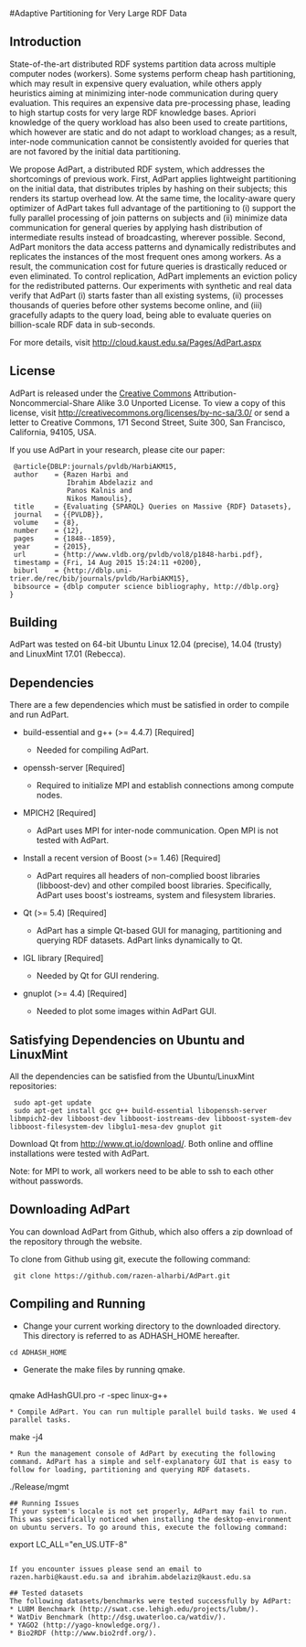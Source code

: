 #Adaptive Partitioning for Very Large RDF Data
## Introduction
State-of-the-art distributed RDF systems partition data across multiple computer nodes (workers). Some systems perform cheap hash partitioning, which may result in expensive query evaluation, while others apply heuristics aiming at minimizing inter-node communication during query evaluation. This requires an expensive data pre-processing phase, leading to high startup costs for very large RDF knowledge bases. Apriori knowledge of the query workload has also been used to create partitions, which however are static and do not adapt to workload changes; as a result, inter-node communication cannot be consistently avoided for queries that are not favored by the initial data partitioning.

We propose AdPart, a distributed RDF system, which addresses the shortcomings of previous work. First, AdPart applies lightweight partitioning on the initial data, that distributes triples by hashing on their subjects; this renders its startup overhead low. At the same time, the locality-aware query optimizer of AdPart takes full advantage of the partitioning to (i) support the fully parallel processing of join patterns on subjects and (ii) minimize data communication for general queries by applying hash distribution of intermediate results instead of broadcasting, wherever possible. Second, AdPart monitors the data access patterns and dynamically redistributes and replicates the instances of the most frequent ones among workers. As a result, the communication cost for future queries is drastically reduced or even eliminated. To control replication, AdPart implements an eviction policy for the redistributed patterns. Our experiments with synthetic and real data verify that AdPart (i) starts faster than all existing systems, (ii) processes thousands of queries before other systems become online, and (iii) gracefully adapts to the query load, being able to evaluate queries on billion-scale RDF data in sub-seconds. 

For more details, visit http://cloud.kaust.edu.sa/Pages/AdPart.aspx 

## License
AdPart is released under the [Creative Commons](http://creativecommons.org/licenses/by-nc-sa/3.0/) Attribution-Noncommercial-Share Alike 3.0 Unported License. To view a copy of this license, visit http://creativecommons.org/licenses/by-nc-sa/3.0/ or send a letter to Creative Commons, 171 Second Street, Suite 300, San Francisco, California, 94105, USA.
 
If you use AdPart in your research, please cite our paper:
 ```
  @article{DBLP:journals/pvldb/HarbiAKM15,
  author    = {Razen Harbi and
               Ibrahim Abdelaziz and
               Panos Kalnis and
               Nikos Mamoulis},
  title     = {Evaluating {SPARQL} Queries on Massive {RDF} Datasets},
  journal   = {{PVLDB}},
  volume    = {8},
  number    = {12},
  pages     = {1848--1859},
  year      = {2015},
  url       = {http://www.vldb.org/pvldb/vol8/p1848-harbi.pdf},
  timestamp = {Fri, 14 Aug 2015 15:24:11 +0200},
  biburl    = {http://dblp.uni-trier.de/rec/bib/journals/pvldb/HarbiAKM15},
  bibsource = {dblp computer science bibliography, http://dblp.org}
}
 ```
 
## Building
AdPart was tested on 64-bit Ubuntu Linux 12.04 (precise), 14.04 (trusty) and LinuxMint 17.01 (Rebecca). 
 
## Dependencies
 There are a few dependencies which must be satisfied in order to compile and run AdPart.
 
 * build-essential and g++ (>= 4.4.7) [Required]
   +  Needed for compiling AdPart.
 
 * openssh-server [Required]
    + Required to initialize MPI and establish connections among compute nodes.
 
 * MPICH2 [Required]
    + AdPart uses MPI for inter-node communication. Open MPI is not tested with AdPart.
 
 * Install a recent version of Boost (>= 1.46) [Required]
    + AdPart requires all headers of non-complied boost libraries (libboost-dev) and other compiled boost libraries. Specifically, AdPart uses boost's iostreams, system and filesystem libraries.
 
* Qt (>= 5.4) [Required]
    + AdPart has a simple Qt-based GUI for managing, partitioning and querying RDF datasets. AdPart links dynamically to Qt.
    
* lGL library [Required]
    + Needed by Qt for GUI rendering.
    
* gnuplot (>= 4.4) [Required]
    + Needed to plot some images within AdPart GUI.
    
## Satisfying Dependencies on Ubuntu and LinuxMint

All the dependencies can be satisfied from the Ubuntu/LinuxMint repositories:

     sudo apt-get update
     sudo apt-get install gcc g++ build-essential libopenssh-server libmpich2-dev libboost-dev libboost-iostreams-dev libboost-system-dev libboost-filesystem-dev libglu1-mesa-dev gnuplot git
     
Download Qt from http://www.qt.io/download/. Both online and offline installations were tested with AdPart.

Note: for MPI to work, all workers need to be able to ssh to each other without passwords.
 
## Downloading AdPart
 
 You can download AdPart from Github, which also offers a zip download of the repository through the website.
 
 To clone from Github using git, execute the following command:
 
     git clone https://github.com/razen-alharbi/AdPart.git
 
 
## Compiling and Running
 * Change your current working directory to the downloaded directory. This directory is referred to as ADHASH_HOME hereafter.
 ```
 cd ADHASH_HOME
 ```
* Generate the make files by running qmake.
  ```
qmake AdHashGUI.pro -r -spec linux-g++
 ```
* Compile AdPart. You can run multiple parallel build tasks. We used 4 parallel tasks.
  ```
make -j4
 ```
* Run the management console of AdPart by executing the following command. AdPart has a simple and self-explanatory GUI that is easy to follow for loading, partitioning and querying RDF datasets.
```
./Release/mgmt
 ```
## Running Issues
 If your system's locale is not set properly, AdPart may fail to run. This was specifically noticed when installing the desktop-environment on ubuntu servers. To go around this, execute the following command:
 ```
export LC_ALL="en_US.UTF-8"
 ```
 
 If you encounter issues please send an email to razen.harbi@kaust.edu.sa and ibrahim.abdelaziz@kaust.edu.sa
 
## Tested datasets
The following datasets/benchmarks were tested successfully by AdPart:
* LUBM Benchmark (http://swat.cse.lehigh.edu/projects/lubm/).
* WatDiv Benchmark (http://dsg.uwaterloo.ca/watdiv/).
* YAGO2 (http://yago-knowledge.org/).
* Bio2RDF (http://www.bio2rdf.org/).

